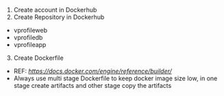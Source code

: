 1. Create account in Dockerhub
2. Create Repository in Dockerhub
- vprofileweb
- vprofiledb
- vprofileapp
3. Create Dockerfile
- REF: *https://docs.docker.com/engine/reference/builder/*
- Always use multi stage Dockerfile to keep docker image size low, in one stage create artifacts and other stage copy the artifacts